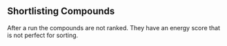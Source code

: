 ## Shortlisting Compounds

After a run the compounds are not ranked. They have an energy score that is not perfect for sorting.

